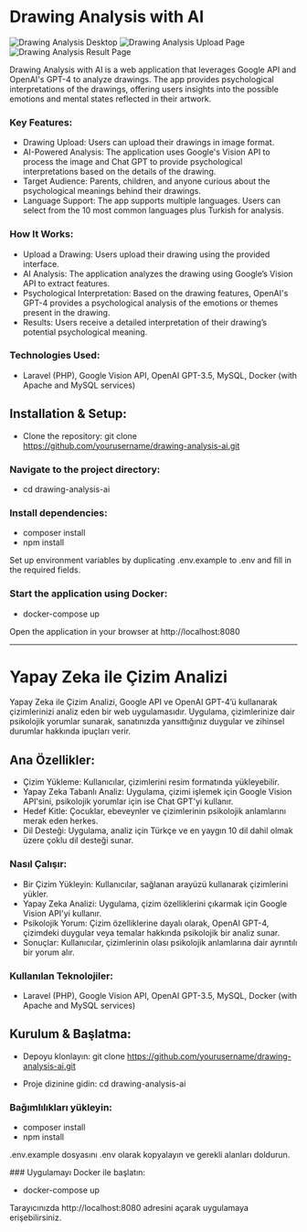 # Drawing Analysis with AI

![Drawing Analysis Desktop](./public/img/sc1.png "Drawing Analysis Desktop")
![Drawing Analysis Upload Page](./public/img/sc2.png "Drawing Analysis Upload Page")
![Drawing Analysis Result Page](./public/img/sc3.png "Drawing Analysis Result Page")

Drawing Analysis with AI is a web application that leverages Google API and OpenAI's GPT-4 to analyze drawings. The app provides psychological interpretations of the drawings, offering users insights into the possible emotions and mental states reflected in their artwork.

### Key Features:

- Drawing Upload: Users can upload their drawings in image format.
- AI-Powered Analysis: The application uses Google's Vision API to process the image and Chat GPT to provide psychological interpretations based on the details of the drawing.
- Target Audience: Parents, children, and anyone curious about the psychological meanings behind their drawings.
- Language Support: The app supports multiple languages. Users can select from the 10 most common languages plus Turkish for analysis.

### How It Works:

- Upload a Drawing: Users upload their drawing using the provided interface.
- AI Analysis: The application analyzes the drawing using Google’s Vision API to extract features.
- Psychological Interpretation: Based on the drawing features, OpenAI's GPT-4 provides a psychological analysis of the emotions or themes present in the drawing.
- Results: Users receive a detailed interpretation of their drawing’s potential psychological meaning.

### Technologies Used:
- Laravel (PHP), Google Vision API, OpenAI GPT-3.5, MySQL, Docker (with Apache and MySQL services)

## Installation & Setup:

- Clone the repository: git clone https://github.com/yourusername/drawing-analysis-ai.git

### Navigate to the project directory:

- cd drawing-analysis-ai

### Install dependencies:

- composer install
- npm install

Set up environment variables by duplicating .env.example to .env and fill in the required fields.

### Start the application using Docker:

- docker-compose up

Open the application in your browser at http://localhost:8080

----------

# Yapay Zeka ile Çizim Analizi

Yapay Zeka ile Çizim Analizi, Google API ve OpenAI GPT-4’ü kullanarak çizimlerinizi analiz eden bir web uygulamasıdır. Uygulama, çizimlerinize dair psikolojik yorumlar sunarak, sanatınızda yansıttığınız duygular ve zihinsel durumlar hakkında ipuçları verir.

## Ana Özellikler:

- Çizim Yükleme: Kullanıcılar, çizimlerini resim formatında yükleyebilir.
- Yapay Zeka Tabanlı Analiz: Uygulama, çizimi işlemek için Google Vision API'sini, psikolojik yorumlar için ise Chat GPT'yi kullanır.
- Hedef Kitle: Çocuklar, ebeveynler ve çizimlerinin psikolojik anlamlarını merak eden herkes.
- Dil Desteği: Uygulama, analiz için Türkçe ve en yaygın 10 dil dahil olmak üzere çoklu dil desteği sunar.

### Nasıl Çalışır:

- Bir Çizim Yükleyin: Kullanıcılar, sağlanan arayüzü kullanarak çizimlerini yükler.
- Yapay Zeka Analizi: Uygulama, çizim özelliklerini çıkarmak için Google Vision API'yi kullanır.
- Psikolojik Yorum: Çizim özelliklerine dayalı olarak, OpenAI GPT-4, çizimdeki duygular veya temalar hakkında psikolojik bir analiz sunar.
- Sonuçlar: Kullanıcılar, çizimlerinin olası psikolojik anlamlarına dair ayrıntılı bir yorum alır.

### Kullanılan Teknolojiler:

- Laravel (PHP), Google Vision API, OpenAI GPT-3.5, MySQL, Docker (with Apache and MySQL services)

## Kurulum & Başlatma:

- Depoyu klonlayın: git clone https://github.com/yourusername/drawing-analysis-ai.git

- Proje dizinine gidin: cd drawing-analysis-ai

### Bağımlılıkları yükleyin:

- composer install
- npm install

.env.example dosyasını .env olarak kopyalayın ve gerekli alanları doldurun.

### Uygulamayı Docker ile başlatın:
- docker-compose up

Tarayıcınızda http://localhost:8080 adresini açarak uygulamaya erişebilirsiniz.